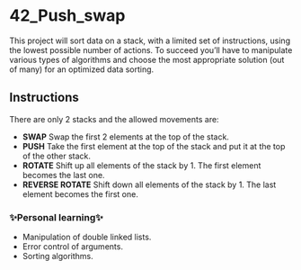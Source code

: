 # 42_Push_swap
This project will sort data on a stack, with a limited set of instructions, using
the lowest possible number of actions. To succeed you’ll have to manipulate various
types of algorithms and choose the most appropriate solution (out of many) for an
optimized data sorting.
 
 ## Instructions
 There are only 2 stacks and the allowed movements are:
 * **SWAP** Swap the first 2 elements at the top of the stack.
 * **PUSH** Take the first element at the top of the stack and put it at the top of the other stack.
 * **ROTATE** Shift up all elements of the stack by 1. The first element becomes the last one.
 * **REVERSE ROTATE** Shift down all elements of the stack by 1. The last element becomes the first one.
 
 
### ✨Personal learning✨
* Manipulation of double linked lists.
* Error control of arguments.
* Sorting algorithms.
